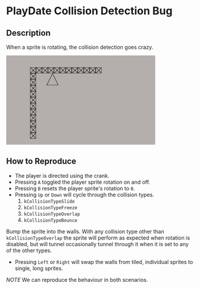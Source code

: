 # PlayDate Collision Detection Bug

## Description

When a sprite is rotating, the collision detection goes crazy.

![Example of rotation sprite tunneling](crazy-rotation-collision.gif)

## How to Reproduce

* The player is directed using the crank.
* Pressing `A` toggled the player sprite rotation on and off.
* Pressing `B` resets the player sprite's rotation to `0`.
* Pressing `Up` or `Down` will cycle through the collision types.
  1. `kCollisionTypeSlide`
  2. `kCollisionTypeFreeze`
  3. `kCollisionTypeOverlap`
  4. `kCollisionTypeBounce`

Bump the sprite into the walls.  With any collision type other than `kCollisionTypeOverlap` the sprite will perform as expected when rotation is disabled, but will tunnel occasionally tunnel through it when it is set to any of the other types.

* Pressing `Left` or `Right` will swap the walls from tiled, individual sprites to single, long sprites.

*NOTE*  We can reproduce the behaviour in both scenarios.